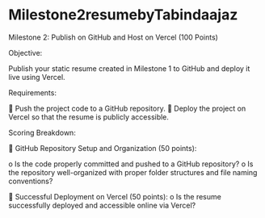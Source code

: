 # Milestone2resumebyTabindaajaz
Milestone 2: Publish on GitHub and Host on Vercel (100 Points) 

Objective:

Publish your static resume created in Milestone 1 to GitHub and deploy it live using Vercel. 

Requirements: 

 Push the project code to a GitHub repository. 
 Deploy the project on Vercel so that the resume is publicly accessible. 

Scoring Breakdown: 

 GitHub Repository Setup and Organization (50 points):

o Is the code properly committed and pushed to a GitHub repository? 
o Is the repository well-organized with proper folder structures and file naming 
conventions? 

 Successful Deployment on Vercel (50 points):
o Is the resume successfully deployed and accessible online via Vercel?
